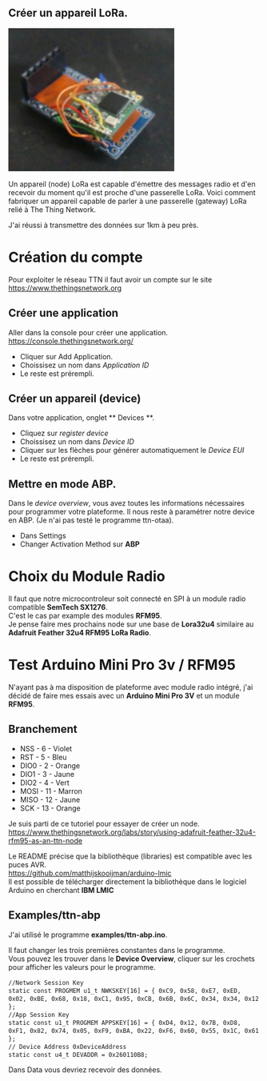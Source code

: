 Créer un appareil LoRa.
----
![](miniproRFM95_ttn.jpg)

Un appareil (node) LoRa est capable d'émettre des messages radio et d'en recevoir du moment qu'il est proche 
d'une passerelle LoRa.
Voici comment fabriquer un appareil capable de parler à une passerelle (gateway) LoRa relié à The Thing Network.

J'ai réussi à transmettre des données sur 1km à peu près.

# Création du compte
Pour exploiter le réseau TTN il faut avoir un compte sur le site https://www.thethingsnetwork.org

## Créer une application
Aller dans la console pour créer une application.
https://console.thethingsnetwork.org/

* Cliquer sur Add Application.
* Choissisez un nom dans *Application ID*
* Le reste est prérempli.

## Créer un appareil (device)
Dans votre application, onglet ** Devices **.

* Cliquez sur *register device*
* Choissisez un nom dans *Device ID*
* Cliquer sur les flèches pour générer automatiquement le *Device EUI*
* Le reste est prérempli.

## Mettre en mode ABP.
Dans le *device overview*, vous avez toutes les informations nécessaires pour programmer votre plateforme.
Il nous reste à paramétrer notre device en ABP. (Je n'ai pas testé le programme ttn-otaa).

* Dans Settings
* Changer Activation Method sur **ABP**

# Choix du Module Radio
Il faut que notre microcontroleur soit connecté en SPI à un module radio compatible **SemTech SX1276**.    
C'est le cas par example des modules **RFM95**.   
Je pense faire mes prochains node sur une base de **Lora32u4** similaire au **Adafruit Feather 32u4 RFM95 LoRa Radio**.

# Test Arduino Mini Pro 3v / RFM95
N'ayant pas à ma disposition de plateforme avec module radio intégré, j'ai décidé de faire mes essais avec un **Arduino Mini Pro 3V** et un module **RFM95**.

## Branchement
* NSS  - 6  - Violet
* RST  - 5  - Bleu
* DIO0 - 2  - Orange
* DIO1 - 3  - Jaune
* DIO2 - 4  - Vert
* MOSI - 11 - Marron
* MISO - 12 - Jaune
* SCK  - 13 - Orange

Je suis parti de ce tutoriel pour essayer de créer un node.
https://www.thethingsnetwork.org/labs/story/using-adafruit-feather-32u4-rfm95-as-an-ttn-node   

Le README précise que la bibliothèque (libraries) est compatible avec les puces AVR.    
https://github.com/matthijskooijman/arduino-lmic   
Il est possible de télécharger directement la bibliothèque dans le logiciel Arduino en cherchant **IBM LMIC**

## Examples/ttn-abp

J'ai utilisé le programme **examples/ttn-abp.ino**.

Il faut changer les trois premières constantes dans le programme.   
Vous pouvez les trouver dans le **Device Overview**, cliquer sur les crochets pour afficher les valeurs pour le programme.
```
//Network Session Key
static const PROGMEM u1_t NWKSKEY[16] = { 0xC9, 0x58, 0xE7, 0xED, 0x02, 0xBE, 0x68, 0x18, 0xC1, 0x95, 0xCB, 0x6B, 0x6C, 0x34, 0x34, 0x12 };   
//App Session Key
static const u1_t PROGMEM APPSKEY[16] = { 0xD4, 0x12, 0x7B, 0xD8, 0xF1, 0x82, 0x74, 0x05, 0xF9, 0xBA, 0x22, 0xF6, 0x60, 0x55, 0x1C, 0x61 };   
// Device Address 0xDeviceAddress
static const u4_t DEVADDR = 0x260110B8;   
```

Dans Data vous devriez recevoir des données.



